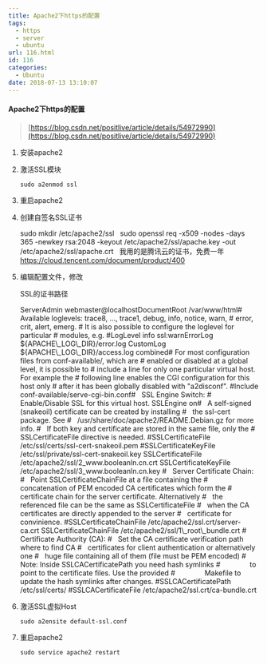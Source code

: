 ```yaml
---
title: Apache2下https的配置
tags:
  - https
  - server
  - ubuntu
url: 116.html
id: 116
categories:
  - Ubuntu
date: 2018-07-13 13:10:07
---
```


#### Apache2下https的配置

> [https://blog.csdn.net/positlive/article/details/54972990](https://blog.csdn.net/positlive/article/details/54972990)

1.  安装apache2
    
2.  激活SSL模块
    
    `sudo a2enmod ssl`
    
3.  重启apache2
    
4.  创建自签名SSL证书
    
    sudo mkdir /etc/apache2/ssl  
    sudo openssl req -x509 -nodes -days 365 -newkey rsa:2048 -keyout /etc/apache2/ssl/apache.key -out /etc/apache2/ssl/apache.crt  
    我用的是腾讯云的证书，免费一年
    https://cloud.tencent.com/document/product/400
    
5.  编辑配置文件，修改
    
    SSL的证书路径
    
    <IfModule mod_ssl.c>
     <VirtualHost \_default\_:443>
     ServerAdmin webmaster@localhost
    ​
     DocumentRoot /var/www/html
    ​
     # Available loglevels: trace8, ..., trace1, debug, info, notice, warn,
     # error, crit, alert, emerg.
     # It is also possible to configure the loglevel for particular
     # modules, e.g.
     #LogLevel info ssl:warn
    ​
     ErrorLog ${APACHE\_LOG\_DIR}/error.log
     CustomLog ${APACHE\_LOG\_DIR}/access.log combined
    ​
     # For most configuration files from conf-available/, which are
     # enabled or disabled at a global level, it is possible to
     # include a line for only one particular virtual host. For example the
     # following line enables the CGI configuration for this host only
     # after it has been globally disabled with "a2disconf".
     #Include conf-available/serve-cgi-bin.conf
    ​
     #   SSL Engine Switch:
     #   Enable/Disable SSL for this virtual host.
     SSLEngine on
    ​
     #   A self-signed (snakeoil) certificate can be created by installing
     #   the ssl-cert package. See
     #   /usr/share/doc/apache2/README.Debian.gz for more info.
     #   If both key and certificate are stored in the same file, only the
     #   SSLCertificateFile directive is needed.
     #SSLCertificateFile     /etc/ssl/certs/ssl-cert-snakeoil.pem
     #SSLCertificateKeyFile /etc/ssl/private/ssl-cert-snakeoil.key
     SSLCertificateFile /etc/apache2/ssl/2_www.booleanln.cn.crt
     SSLCertificateKeyFile /etc/apache2/ssl/3_www.booleanln.cn.key
     #   Server Certificate Chain:
     #   Point SSLCertificateChainFile at a file containing the
     #   concatenation of PEM encoded CA certificates which form the
     #   certificate chain for the server certificate. Alternatively
     #   the referenced file can be the same as SSLCertificateFile
     #   when the CA certificates are directly appended to the server
     #   certificate for convinience.
     #SSLCertificateChainFile /etc/apache2/ssl.crt/server-ca.crt
     SSLCertificateChainFile /etc/apache2/ssl/1\_root\_bundle.crt
     #   Certificate Authority (CA):
     #   Set the CA certificate verification path where to find CA
     #   certificates for client authentication or alternatively one
     #   huge file containing all of them (file must be PEM encoded)
     #   Note: Inside SSLCACertificatePath you need hash symlinks
     #                to point to the certificate files. Use the provided
     #                Makefile to update the hash symlinks after changes.
     #SSLCACertificatePath /etc/ssl/certs/
     #SSLCACertificateFile /etc/apache2/ssl.crt/ca-bundle.crt
      
    
6.  激活SSL虚拟Host
    
    `sudo a2ensite default-ssl.conf`
    
7.  重启apache2
    
    `sudo service apache2 restart`